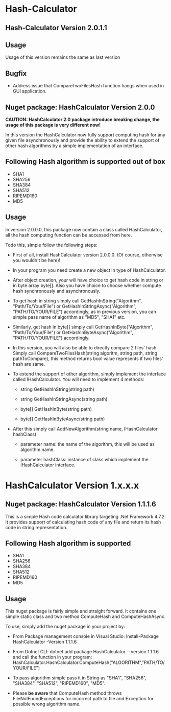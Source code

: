 # Hash-Calculator

## Hash-Calculator Version 2.0.1.1

## Usage

Usage of this version remains the same as last version

## Bugfix

* Address issue that CompareTwoFilesHash function hangs when used in GUI application.

## Nuget package: HashCalculator Version 2.0.0

**CAUTION: HashCalculator 2.0 package introduce breaking change, the usage of this package is very different now!**

In this version the HashCalculator now fully support computing hash for any given file asynchronously and provide the ability to extend the support of other hash algorithms
by a simple implementation of an interface.

## Following Hash algorithm is supported out of box

* SHA1
* SHA256
* SHA384
* SHA512
* RIPEMD160
* MD5

## Usage

In version 2.0.0.0, this package now contain a class called HashCalculator, all the hash computing function can be accessed from here.

Todo this, simple follow the following steps:

* First of all, install HashCalculator version 2.0.0.0. (Of course, otherwise you wouldn't be here)!

* In your program you need create a new object in type of HashCalculator.

* After object creation, your will have choice to get hash code in string or in byte array byte[]. Also you have choice to choose whether compute hash synchronously and asynchronously.

* To get hash in string simply call GetHashInString("Algorithm", "Path/To/Your/File") or GetHashInStringAsync("Algorithm", "PATH/TO/YOUR/FILE") accordingly, as in previous version, you can simple pass name of algorithm as "MD5", "SHA1" etc.

* Similarly, get hash in byte[] simply call GetHashInByte("Algorithm", "Path/To/Your/File") or GetHashInByteAsync("Algorithm", "PATH/TO/YOUR/FILE") accordingly.

* In this version, you will also be able to directly compare 2 files' hash. Simply call CompareTwoFilesHash(string algoritm, string path, string pathToCompare), this method returns bool value represents if two files' hash are same.

* To extend the support of other algorithm, simply implement the interface called IHashCalculator. You will need to implement 4 methods:

    * string GetHashInString(string path)

    * string GetHashInStringAsync(string path)

    * byte[] GetHashInByte(string path)

    * byte[] GetHashInByteAsync(string path)

* After this simply call AddNewAlgorithm(string name, IHashCalculator hashClass)

    * parameter name: the name of the algorithm, this will be used as algorithm name.

    * parameter hashClass: instance of class which implement the IHashCalculator interface.

# HashCalculator Version 1.x.x.x

## Nuget package: HashCalculator Version 1.1.1.6

This is a simple Hash code calculator library targeting .Net Framework 4.7.2. It provides support of calculating hash code of
any file and return its hash code in string representation.

## Following Hash algorithm is supported

* SHA1
* SHA256
* SHA384
* SHA512
* RIPEMD160
* MD5

## Usage

 This nuget package is fairly simple and straight forward. It contains one simple static class and two method ComputeHash and ComputeHashAsync.

 To use, simply add the nuget package in your project by:

* From Package management console in Visual Studio: Install-Package HashCalculator -Version 1.1.1.6

* From Dotnet CLI: dotnet add package HashCalculator --version 1.1.1.6
 and call the function in your program: HashCalculator.HashCalculator.ComputeHash("ALGORITHM","PATH/TO/YOUR/FILE")

* To pass algorithm simple pass it in String as "SHA1", "SHA256", "SHA384", "SHA512", "RIPEMD160", "MD5".

* Please **be aware** that ComputeHash method throws FileNotFoundExceptions for incorrect path to file
  and Exception for possible wrong algorithm name.
